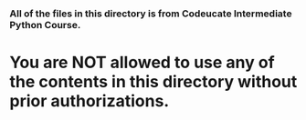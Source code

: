 ### All of the files in this directory is from Codeucate Intermediate Python Course. 

# You are NOT allowed to use any of the contents in this directory without prior authorizations. 
